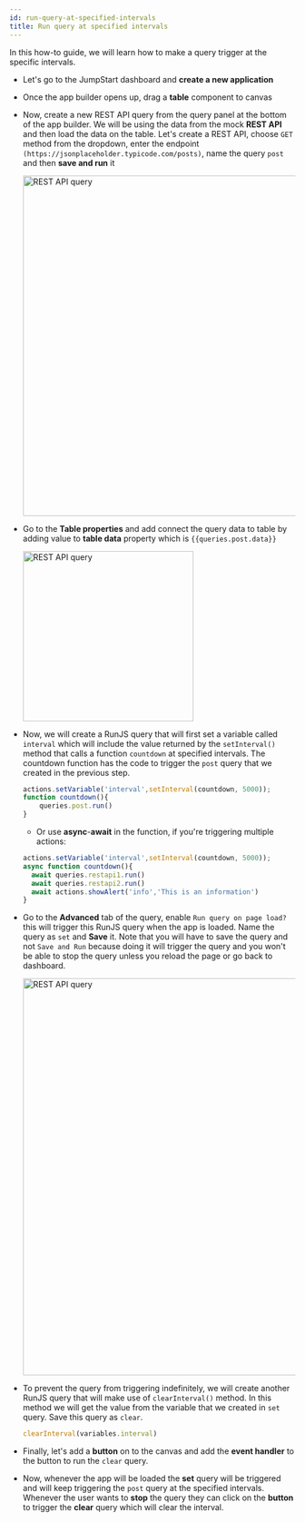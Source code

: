 ```yaml
---
id: run-query-at-specified-intervals
title: Run query at specified intervals
---
```


In this how-to guide, we will learn how to make a query trigger at the specific intervals.

- Let's go to the JumpStart dashboard and **create a new application**
- Once the app builder opens up, drag a **table** component to canvas
- Now, create a new REST API query from the query panel at the bottom of the app builder. We will be using the data from the mock **REST API** and then load the data on the table. Let's create a REST API, choose `GET` method from the dropdown, enter the endpoint `(https://jsonplaceholder.typicode.com/posts)`, name the query `post` and then **save and run** it
    <div style={{textAlign: 'center'}}>

    <img className="screenshot-full" src="/img/how-to/setinterval/query.png" alt="REST API query" width="600" />

    </div>
- Go to the **Table properties** and add connect the query data to table by adding value to **table data** property which is `{{queries.post.data}}`
    <div style={{textAlign: 'center'}}>

    <img className="screenshot-full" src="/img/how-to/setinterval/data.png" alt="REST API query" width="300" />

    </div>

- Now, we will create a RunJS query that will first set a variable called `interval` which will include the value returned by the `setInterval()` method that calls a function `countdown` at specified intervals. The countdown function has the code to trigger the `post` query that we created in the previous step.
    
    ```js
    actions.setVariable('interval',setInterval(countdown, 5000));
    function countdown(){
	    queries.post.run()
    }
    ```
  - Or use **async**-**await** in the function, if you're triggering multiple actions:
  ```js
  actions.setVariable('interval',setInterval(countdown, 5000));
  async function countdown(){
    await queries.restapi1.run()
    await queries.restapi2.run()
    await actions.showAlert('info','This is an information')
  }
  ```
  
- Go to the **Advanced** tab of the query, enable `Run query on page load?` this will trigger this RunJS query when the app is loaded. Name the query as `set` and **Save** it. Note that you will have to save the query and not `Save and Run` because doing it will trigger the query and you won't be able to stop the query unless you reload the page or go back to dashboard.
    <div style={{textAlign: 'center'}}>

    <img className="screenshot-full" src="/img/how-to/setinterval/set.png" alt="REST API query" width="700" />

    </div>
- To prevent the query from triggering indefinitely, we will create another RunJS query that will make use of `clearInterval()` method. In this method we will get the value from the variable that we created in `set` query. Save this query as `clear`.
    ```js
    clearInterval(variables.interval)
    ```
- Finally, let's add a **button** on to the canvas and add the **event handler** to the button to run the `clear` query.
- Now, whenever the app will be loaded the **set** query will be triggered and will keep triggering the `post` query at the specified intervals. Whenever the user wants to **stop** the query they can click on the **button** to trigger the **clear** query which will clear the interval.
